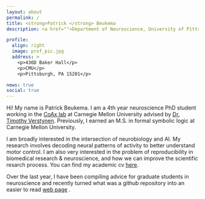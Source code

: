 ```yaml
---
layout: about
permalink: /
title: <strong>Patrick </strong> Beukema
description: <a href="">Department of Neuroscience, University of Pittsburgh & CoAxLab, Carnegie Mellon University

profile:
  align: right
  image: prof_pic.jpg
  address: >
    <p>436D Baker Hall</p>
    <p>CMU</p>
    <p>Pittsburgh, PA 15201</p>

news: true
social: true
---
```


Hi! My name is Patrick Beukema. I am a 4th year neuroscience PhD student working in the [CoAx lab](http://www.psy.cmu.edu/~coaxlab/) at Carnegie Mellon University advised by [Dr. Timothy Verstynen](https://www.cmu.edu/dietrich/psychology/people/core-training-faculty/verstynen-timothy.html). Previously, I earned an M.S. in formal symbolic logic at Carnegie Mellon University.    

I am broadly interested in the intersection of neurobiology and AI. My research involves decoding neural patterns of activity to better understand motor control. I am also very interested in the problem of reproducibility in biomedical research & neuroscience, and how we can improve the scientific resarch process. You can find my academic cv [here](http://www.psy.cmu.edu/~coaxlab/resumes/beukema.pdf). 

Over the last year, I have been compiling advice for graduate students in neuroscience and recently turned what was a github repository into an easier to read [web page](https://pbeukema.github.io/LabHacks/) . 
